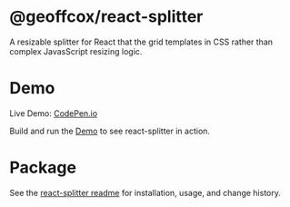 # @geoffcox/react-splitter
A resizable splitter for React that the grid templates in CSS rather than complex JavasScript resizing logic.

# Demo
Live Demo: [CodePen.io](https://cdpn.io/GeoffCox/debug/YzwWVPJ/XxMVwjBeNRDr)

Build and run the [Demo](/demo) to see react-splitter in action.

# Package
See the [react-splitter readme](/package/README.md) for installation, usage, and change history.